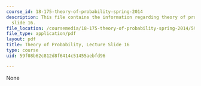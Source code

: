 ```yaml
---
course_id: 18-175-theory-of-probability-spring-2014
description: This file contains the information regarding theory of probability, lecture
  slide 16.
file_location: /coursemedia/18-175-theory-of-probability-spring-2014/59f08b62c812d8f6414c51455aebfd96_MIT18_175S14_Lecture16.pdf
file_type: application/pdf
layout: pdf
title: Theory of Probability, Lecture Slide 16
type: course
uid: 59f08b62c812d8f6414c51455aebfd96

---
```

None